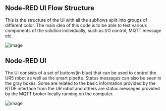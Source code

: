 ## Node-RED UI Flow Structure

This is the structure of the UI with all the subflows split into groups of different color. The main idea of this code is to be able to test various components of the solution individually, such as I/O control, MQTT message etc. 

![image](https://user-images.githubusercontent.com/11269762/145584254-32782d5c-66f9-4ae5-b9c4-53a786a8cf12.png)

## Node-RED UI 

The UI consists of a set of buttons(in blue) that can be used to control the UR5 robot as well as the smart pipette. Status messages can also be seen in the gray boxes. Some are related to the basic information provided by the RTDE interface from the UR robot and others are status messeges provided by the MQTT broker locally running on the computer.

![image](https://user-images.githubusercontent.com/11269762/146002784-dc643a3f-222b-47e5-b16d-c85eb67b93cd.png)

